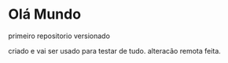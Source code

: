 # Olá Mundo
 primeiro repositorio versionado
 
 criado e vai ser usado para testar de tudo.
 alteracão remota feita.
